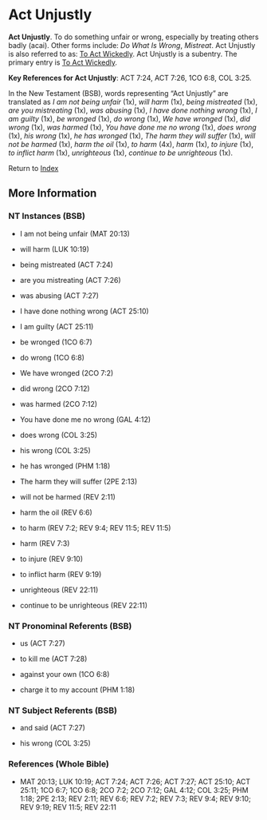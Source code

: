 # Act Unjustly
**Act Unjustly**. 
To do something unfair or wrong, especially by treating others badly (acai). 
Other forms include: 
*Do What Is Wrong*, *Mistreat*. 
Act Unjustly is also referred to as: 
[To Act Wickedly](ActWickedly.md). 
Act Unjustly is a subentry. The primary entry is 
[To Act Wickedly](ActWickedly.md). 


**Key References for Act Unjustly**: 
ACT 7:24, ACT 7:26, 1CO 6:8, COL 3:25. 




In the New Testament (BSB), words representing “Act Unjustly” are translated as 
*I am not being unfair* (1x), *will harm* (1x), *being mistreated* (1x), *are you mistreating* (1x), *was abusing* (1x), *I have done nothing wrong* (1x), *I am guilty* (1x), *be wronged* (1x), *do wrong* (1x), *We have wronged* (1x), *did wrong* (1x), *was harmed* (1x), *You have done me no wrong* (1x), *does wrong* (1x), *his wrong* (1x), *he has wronged* (1x), *The harm they will suffer* (1x), *will not be harmed* (1x), *harm the oil* (1x), *to harm* (4x), *harm* (1x), *to injure* (1x), *to inflict harm* (1x), *unrighteous* (1x), *continue to be unrighteous* (1x). 


Return to [Index](00-Index.md)

## More Information

### NT Instances (BSB)

* I am not being unfair (MAT 20:13)

* will harm (LUK 10:19)

* being mistreated (ACT 7:24)

* are you mistreating (ACT 7:26)

* was abusing (ACT 7:27)

* I have done nothing wrong (ACT 25:10)

* I am guilty (ACT 25:11)

* be wronged (1CO 6:7)

* do wrong (1CO 6:8)

* We have wronged (2CO 7:2)

* did wrong (2CO 7:12)

* was harmed (2CO 7:12)

* You have done me no wrong (GAL 4:12)

* does wrong (COL 3:25)

* his wrong (COL 3:25)

* he has wronged (PHM 1:18)

* The harm they will suffer (2PE 2:13)

* will not be harmed (REV 2:11)

* harm the oil (REV 6:6)

* to harm (REV 7:2; REV 9:4; REV 11:5; REV 11:5)

* harm (REV 7:3)

* to injure (REV 9:10)

* to inflict harm (REV 9:19)

* unrighteous (REV 22:11)

* continue to be unrighteous (REV 22:11)



### NT Pronominal Referents (BSB)

* us (ACT 7:27)

* to kill me (ACT 7:28)

* against your own (1CO 6:8)

* charge it to my account (PHM 1:18)



### NT Subject Referents (BSB)

* and said (ACT 7:27)

* his wrong (COL 3:25)



### References (Whole Bible)

* MAT 20:13; LUK 10:19; ACT 7:24; ACT 7:26; ACT 7:27; ACT 25:10; ACT 25:11; 1CO 6:7; 1CO 6:8; 2CO 7:2; 2CO 7:12; GAL 4:12; COL 3:25; PHM 1:18; 2PE 2:13; REV 2:11; REV 6:6; REV 7:2; REV 7:3; REV 9:4; REV 9:10; REV 9:19; REV 11:5; REV 22:11



